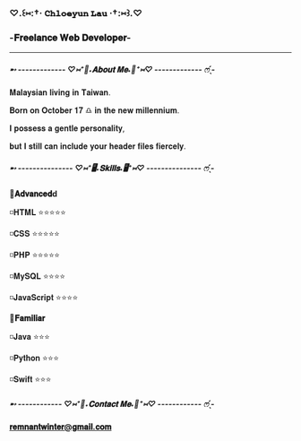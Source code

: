    
### ♡.꒰⑅:†· 𝐂𝐡𝐥𝐨𝐞𝐲𝐮𝐧 𝐋𝐚𝐮 ·†:⑅꒱.♡

### -𝐅𝐫𝐞𝐞𝐥𝐚𝐧𝐜𝐞 𝐖𝐞𝐛 𝐃𝐞𝐯𝐞𝐥𝐨𝐩𝐞𝐫-

---
##### ➸ ------------- ♡⑅⁺🎀˖𝐀𝐛𝐨𝐮𝐭 𝐌𝐞˖🎀⁺⑅♡ ------------- ෆ ̖́-    


𝐌𝐚𝐥𝐚𝐲𝐬𝐢𝐚𝐧 𝐥𝐢𝐯𝐢𝐧𝐠 𝐢𝐧 𝐓𝐚𝐢𝐰𝐚𝐧.

𝐁𝐨𝐫𝐧 𝐨𝐧 𝐎𝐜𝐭𝐨𝐛𝐞𝐫 𝟏𝟕 ♎ 𝐢𝐧 𝐭𝐡𝐞 𝐧𝐞𝐰 𝐦𝐢𝐥𝐥𝐞𝐧𝐧𝐢𝐮𝐦.

𝐈 𝐩𝐨𝐬𝐬𝐞𝐬𝐬 𝐚 𝐠𝐞𝐧𝐭𝐥𝐞 𝐩𝐞𝐫𝐬𝐨𝐧𝐚𝐥𝐢𝐭𝐲, 

𝐛𝐮𝐭 𝐈 𝐬𝐭𝐢𝐥𝐥 𝐜𝐚𝐧 𝐢𝐧𝐜𝐥𝐮𝐝𝐞 𝐲𝐨𝐮𝐫 𝐡𝐞𝐚𝐝𝐞𝐫 𝐟𝐢𝐥𝐞𝐬 𝐟𝐢𝐞𝐫𝐜𝐞𝐥𝐲.

  
##### ➸ --------------- ♡⑅⁺🖥️˖𝐒𝐤𝐢𝐥𝐥𝐬˖🖥️⁺⑅♡ --------------- ෆ ̖́-   
   

**📌𝐀𝐝𝐯𝐚𝐧𝐜𝐞𝐝d**

◽𝐇𝐓𝐌𝐋 ⭐⭐⭐⭐⭐

◽𝐂𝐒𝐒 ⭐⭐⭐⭐⭐

◽𝐏𝐇𝐏 ⭐⭐⭐⭐⭐

◽𝐌𝐲𝐒𝐐𝐋 ⭐⭐⭐⭐

◽𝐉𝐚𝐯𝐚𝐒𝐜𝐫𝐢𝐩𝐭 ⭐⭐⭐⭐

**📌𝐅𝐚𝐦𝐢𝐥𝐢𝐚𝐫**

◽𝐉𝐚𝐯𝐚 ⭐⭐⭐

◽𝐏𝐲𝐭𝐡𝐨𝐧 ⭐⭐⭐

◽𝐒𝐰𝐢𝐟𝐭 ⭐⭐⭐

##### ➸ ------------ ♡⑅⁺💌˖𝐂𝐨𝐧𝐭𝐚𝐜𝐭 𝐌𝐞˖💌⁺⑅♡ ------------ ෆ ̖́-    

**𝐫𝐞𝐦𝐧𝐚𝐧𝐭𝐰𝐢𝐧𝐭𝐞𝐫@𝐠𝐦𝐚𝐢𝐥.𝐜𝐨𝐦**




                                        
                                        
